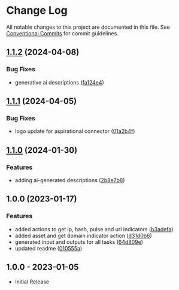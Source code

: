 # Change Log

All notable changes to this project are documented in this file.
See [Conventional Commits](https://conventionalcommits.org) for commit guidelines.

## [1.1.2](https://github.com/swimlane-connectors/t_alienvault_otx/compare/1.1.1...1.1.2) (2024-04-08)


### Bug Fixes

* generative ai descriptions ([fa124e4](https://github.com/swimlane-connectors/t_alienvault_otx/commit/fa124e434bfbe2514a14c170f91ba062f4ae1eb4))

## [1.1.1](https://github.com/swimlane-connectors/t_alienvault_otx/compare/1.1.0...1.1.1) (2024-04-05)


### Bug Fixes

* logo update for aspirational connector ([01a2b4f](https://github.com/swimlane-connectors/t_alienvault_otx/commit/01a2b4f3ff28629e573ada2d1ea6ebc31fd51c1b))

## [1.1.0](https://github.com/swimlane-connectors/t_alienvault_otx/compare/1.0.0...1.1.0) (2024-01-30)


### Features

* adding ai-generated descriptions ([2b8e7b8](https://github.com/swimlane-connectors/t_alienvault_otx/commit/2b8e7b803bc8d8a7c3c6d3117e70e8ed3defc456))

## 1.0.0 (2023-01-17)


### Features

* added actions to get ip, hash, pulse and url indicators ([b3adefa](https://github.com/swimlane-connectors/t_alienvault_otx/commit/b3adefabfca5d26d228eef46ed86ccc6d7527738))
* added asset and get domain indicator action ([d31d0b6](https://github.com/swimlane-connectors/t_alienvault_otx/commit/d31d0b662df46d7730aafb3fca788e2918d0cddc))
* generated input and outputs for all tasks ([64d809e](https://github.com/swimlane-connectors/t_alienvault_otx/commit/64d809eee1b94d39e0d0925fe08b99a26397edd3))
* updated readme ([010555a](https://github.com/swimlane-connectors/t_alienvault_otx/commit/010555a011e81815737a1a04ee3f1eacb8a753ff))

## 1.0.0 - 2023-01-05
 * Initial Release
